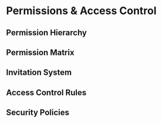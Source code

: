 # Permissions & Access Control

<!-- 권한 및 접근 제어 시스템에 대한 비즈니스 로직을 문서화합니다 -->

## Permission Hierarchy

<!-- 워크스페이스 및 스레드 권한 계층 -->

## Permission Matrix

<!-- 역할별 권한 매트릭스 -->

## Invitation System

<!-- 초대 시스템 및 승인 프로세스 -->

## Access Control Rules

<!-- 접근 제어 규칙 및 보안 정책 -->

## Security Policies

<!-- 보안 정책 및 컴플라이언스 -->
